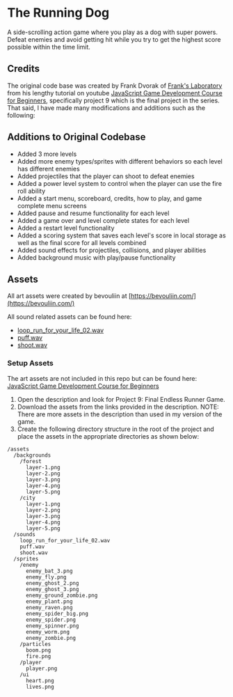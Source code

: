 # The Running Dog

A side-scrolling action game where you play as a dog with super powers. Defeat enemies and avoid getting hit while you try to get the highest score possible within the time limit.

## Credits

The original code base was created by Frank Dvorak of [Frank's Laboratory](https://www.youtube.com/@Frankslaboratory) from his lengthy tutorial on youtube [JavaScript Game Development Course for Beginners](https://www.youtube.com/watch?v=GFO_txvwK_c), specifically project 9 which is the final project in the series. That said, I have made many modifications and additions such as the following:

## Additions to Original Codebase

- Added 3 more levels
- Added more enemy types/sprites with different behaviors so each level has different enemies
- Added projectiles that the player can shoot to defeat enemies
- Added a power level system to control when the player can use the fire roll ability
- Added a start menu, scoreboard, credits, how to play, and game complete menu screens
- Added pause and resume functionality for each level
- Added a game over and level complete states for each level
- Added a restart level functionality
- Added a scoring system that saves each level's score in local storage as well as the final score for all levels combined
- Added sound effects for projectiles, collisions, and player abilities
- Added background music with play/pause functionality

## Assets

All art assets were created by bevouliin at [https://bevouliin.com/](https://bevouliin.com/)

All sound related assets can be found here:
- [loop_run_for_your_life_02.wav](https://freesound.org/people/LittleRobotSoundFactory/sounds/320983/)
- [puff.wav](https://freesound.org/people/qubodup/sounds/714257/)
- [shoot.wav](https://freesound.org/people/BaggoNotes/sounds/720118/)

### Setup Assets

The art assets are not included in this repo but can be found here: [JavaScript Game Development Course for Beginners](https://www.youtube.com/watch?v=GFO_txvwK_c)

1. Open the description and look for Project 9: Final Endless Runner Game.
2. Download the assets from the links provided in the description. NOTE: There are more assets in the description than used in my version of the game.
3. Create the following directory structure in the root of the project and place the assets in the appropriate directories as shown below:

```
/assets
  /backgrounds
    /forest
      layer-1.png
      layer-2.png
      layer-3.png
      layer-4.png
      layer-5.png
    /city
      layer-1.png
      layer-2.png
      layer-3.png
      layer-4.png
      layer-5.png
  /sounds
    loop_run_for_your_life_02.wav
    puff.wav
    shoot.wav
  /sprites
    /enemy
      enemy_bat_3.png
      enemy_fly.png
      enemy_ghost_2.png
      enemy_ghost_3.png
      enemy_ground_zombie.png
      enemy_plant.png
      enemy_raven.png
      enemy_spider_big.png
      enemy_spider.png
      enemy_spinner.png
      enemy_worm.png
      enemy_zombie.png
    /particles
      boom.png
      fire.png
    /player
      player.png
    /ui
      heart.png
      lives.png
  
```
